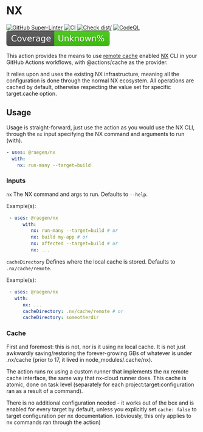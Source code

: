# NX

[![GitHub Super-Linter](https://github.com/actions/typescript-action/actions/workflows/linter.yml/badge.svg)](https://github.com/super-linter/super-linter)
![CI](https://github.com/actions/typescript-action/actions/workflows/ci.yml/badge.svg)
[![Check dist/](https://github.com/actions/typescript-action/actions/workflows/check-dist.yml/badge.svg)](https://github.com/actions/typescript-action/actions/workflows/check-dist.yml)
[![CodeQL](https://github.com/actions/typescript-action/actions/workflows/codeql-analysis.yml/badge.svg)](https://github.com/actions/typescript-action/actions/workflows/codeql-analysis.yml)
[![Coverage](./badges/coverage.svg)](./badges/coverage.svg)

This action provides the means to use [remote cache](https://nx.dev/ci/features/remote-cache) enabled [NX](https://nx.dev/) CLI in your GitHub Actions workflows,
with @actions/cache as the provider.

It relies upon and uses the existing NX infrastructure, meaning all the configuration is done through the normal NX ecosystem.
All operations are cached by default, otherwise respecting the value set for specific target.cache option.

## Usage

Usage is straight-forward, just use the action as you would use the NX CLI,
through the `nx` input specifying the NX command and arguments to run (with).

```yaml
- uses: @raegen/nx
  with:
    nx: run-many --target=build
```

### Inputs

`nx` The NX command and args to run. Defaults to `--help`.

Example(s):

```yaml
 - uses: @raegen/nx
      with:
         nx: run-many --target=build # or
         nx: build my-app # or
         nx: affected --target=build # or
         nx: ...
```

`cacheDirectory` Defines where the local cache is stored. Defaults to `.nx/cache/remote`.

Example(s):

```yaml
 - uses: @raegen/nx
   with:
      nx: ...
      cacheDirectory: .nx/cache/remote # or
      cacheDirectory: someotherdir
```

### Cache

First and foremost: this is not, nor is it using nx local cache.
It is not just awkwardly saving/restoring the forever-growing GBs of whatever is under .nx/cache 
(prior to 17, it lived in node_modules/.cache/nx).

The action runs nx using a custom runner that implements the nx remote cache interface, the same way that nx-cloud runner does.
This cache is atomic, done on task level (separately for each project:target:configuration ran as a result of a command).

There is no additional configuration needed - it works out of the box and is enabled for every target by default,
unless you explicitly set `cache: false` to target configuration per nx documentation.
(obviously, this only applies to nx commands ran through the action)
